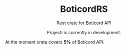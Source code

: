 <h1 align="center">BoticordRS</h1>

<p align="center">Rust crate for <a href="https://boticord.top/">Boticord</a> API</p>

<p align="center">
Projecti is currently in development.
</p>

At the moment crate covers <strong>5%</strong> of Boticord API.
